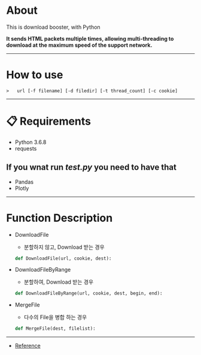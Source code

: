 # About
This is download booster, with Python

**It sends HTML packets multiple times, allowing multi-threading to download at the maximum speed of the support network.**

---

# How to use
```Command
>   url [-f filename] [-d filedir] [-t thread_count] [-c cookie]
```
---

# **📋 Requirements**

- Python 3.6.8
- requests

## If you wnat run *test.py* you need to have that 
- Pandas
- Plotly

---

# Function Description

- DownloadFile
    - 분할하지 않고, Download 받는 경우
    ```python
    def DownloadFile(url, cookie, dest):
    ```

- DownloadFileByRange
    - 분할하여, Download 받는 경우
    ```python
    def DownloadFileByRange(url, cookie, dest, begin, end):
    ```

- MergeFile
    - 다수의 File을 병합 하는 경우
    ```python
    def MergeFile(dest, filelist):
    ```
---

- [Reference](./Reference.md)

